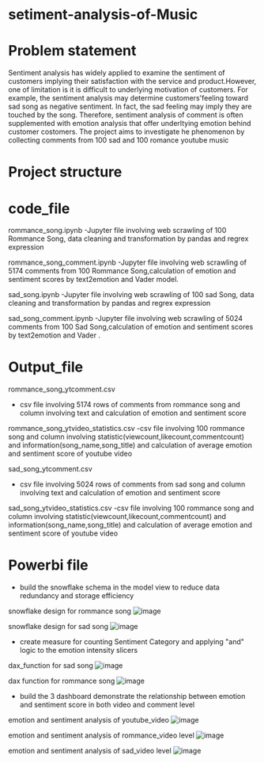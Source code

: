 # setiment-analysis-of-Music

# Problem statement
Sentiment analysis has widely applied to examine the sentiment of customers implying their satisfaction with the service and product.However, one of limitation is it is difficult to underlying motivation of customers. For example, the sentiment analysis may determine customers'feeling toward sad song as negative sentiment. In fact, the sad feeling may imply they are touched by the song.  Therefore, sentiment analysis of comment is often supplemented with emotion analysis that offer underltying emotion behind customer costomers.  The project aims to investigate he phenomenon by collecting comments from 100 sad and 100 romance youtube music

# Project structure

# code_file

rommance_song.ipynb
-Jupyter file involving web scrawling of 100 Rommance Song, data cleaning and transformation by pandas and regrex expression

rommance_song_comment.ipynb
-Jupyter file involving web scrawling of 5174 comments from 100 Rommance Song,calculation of emotion and sentiment scores by text2emotion and Vader model.

sad_song.ipynb
-Jupyter file involving web scrawling of 100 sad Song, data cleaning and transformation by pandas and regrex expression

sad_song_comment.ipynb
-Jupyter file involving web scrawling of 5024 comments from 100 Sad Song,calculation of emotion and sentiment scores by text2emotion and Vader .



# Output_file
rommance_song_ytcomment.csv
- csv file involving 5174 rows of comments from rommance song and column involving text and calculation of emotion and sentiment score

rommance_song_ytvideo_statistics.csv
-csv file involving 100 rommance song and column involving statistic(viewcount,likecount,commentcount) and information(song_name,song_title) and calculation of average emotion and sentiment score of youtube video

sad_song_ytcomment.csv
- csv file involving 5024 rows of comments from sad song and column involving text and calculation of emotion and sentiment score

sad_song_ytvideo_statistics.csv
-csv file involving 100 rommance song and column involving statistic(viewcount,likecount,commentcount) and information(song_name,song_title) and calculation of average emotion and sentiment score of youtube video



# Powerbi file

- build the snowflake schema in the model view to reduce data redundancy and storage efficiency
  
snowflake design for rommance song
![image](https://github.com/user-attachments/assets/3e43d9b9-9ecf-4323-a13e-4eebf69e0936)

snowflake design for sad song
![image](https://github.com/user-attachments/assets/28d2898c-3939-4f8c-b536-d0fc58e1f42d)


-  create measure for counting Sentiment Category and applying "and" logic to the emotion intensity slicers 

dax_function for sad song
![image](https://github.com/user-attachments/assets/37e56347-576c-47e9-97c8-23c08168a2d6)

dax function for rommance song 
![image](https://github.com/user-attachments/assets/7175331a-8849-449b-b97b-9b477a7d8784)

- build the 3 dashboard demonstrate the relationship between emotion and sentiment score in both video and comment level 

emotion and sentiment analysis of youtube_video
![image](https://github.com/user-attachments/assets/25e6e828-2b1c-4df6-89ad-ba553807c3be)

emotion and sentiment analysis of rommance_video level
![image](https://github.com/user-attachments/assets/94af2e54-7e95-4366-be76-b429607f7c0d)

emotion and sentiment analysis of sad_video level
![image](https://github.com/user-attachments/assets/d6bbca10-0701-4b59-a320-340d2e8cde47)

